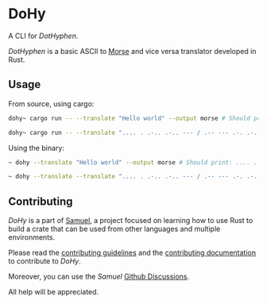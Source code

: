 # DoHy

A CLI for _DotHyphen_.

_DotHyphen_ is a basic ASCII to [Morse](https://en.wikipedia.org/wiki/Morse_code) and vice versa translator developed in Rust.

## Usage

From source, using cargo:

```bash
dohy~ cargo run -- --translate "Hello world" --output morse # Should print: .... . .-.. .-.. --- / .-- --- .-. .-.. -.
```

```bash
dohy~ cargo run -- --translate ".... . .-.. .-.. --- / .-- --- .-. .-.. -." --output ascii # Should print: hello world
```

Using the binary:

```bash
~ dohy --translate "Hello world" --output morse # Should print: .... . .-.. .-.. --- / .-- --- .-. .-.. -..
```

```bash
~ dohy --translate --translate ".... . .-.. .-.. --- / .-- --- .-. .-.. -." --output ascii # Should print: hello world
```

## Contributing

_DoHy_ is a part of [Samuel](https://github.com/isfegu/samuel), a project focused on learning how to use Rust to build a crate that can be used from other languages and multiple environments.

Please read the [contributing guidelines](https://github.com/isfegu/samuel#contributing) and the [contributing documentation](./CONTRIBUTING.md) to contribute to _DoHy_.

Moreover, you can use the _Samuel_ [Github Discussions](https://github.com/isfegu/samuel/discussions).

All help will be appreciated.
